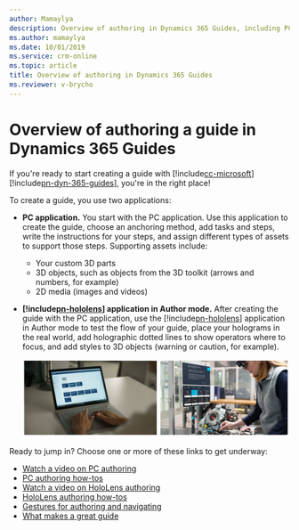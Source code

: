 ```yaml
---
author: Mamaylya
description: Overview of authoring in Dynamics 365 Guides, including PC authoring and HoloLens authoring
ms.author: mamaylya
ms.date: 10/01/2019
ms.service: crm-online
ms.topic: article
title: Overview of authoring in Dynamics 365 Guides
ms.reviewer: v-brycho
---
```


# Overview of authoring a guide in Dynamics 365 Guides
 
If you're ready to start creating a guide with [!include[cc-microsoft](../includes/cc-microsoft.md)] [!include[pn-dyn-365-guides](../includes/pn-dyn-365-guides.md)], you're in the right place! 

To create a guide, you use two applications:

- **PC application.** You start with the PC application. Use this application to create the guide, choose an anchoring method, 
add tasks and steps, write the instructions for your steps, and assign different types of assets to support those steps. 
Supporting assets include:

  - Your custom 3D parts
  - 3D objects, such as objects from the 3D toolkit (arrows and numbers, for example)
  - 2D media (images and videos)

- **[!include[pn-hololens](../includes/pn-hololens.md)] application in Author mode.** After creating the guide with the PC application, use the [!include[pn-hololens](../includes/pn-hololens.md)] application in Author mode to test the flow of your guide, place your holograms in the real world, add holographic dotted lines to show operators where to focus, and add styles to 3D objects (warning or caution, for example).

   ![Authoring overview](media/authoring-overview.PNG "Authoring overview")
    
Ready to jump in? Choose one or more of these links to get underway:

- [Watch a video on PC authoring](https://aka.ms/pcauthor)
- [PC authoring how-tos](pc-authoring.md)
- [Watch a video on HoloLens authoring](https://aka.ms/hololensauthor)  
- [HoloLens authoring how-tos](hololens-authoring.md)
- [Gestures for authoring and navigating](authoring-gestures.md)
- [What makes a great guide](great-guide.md)

